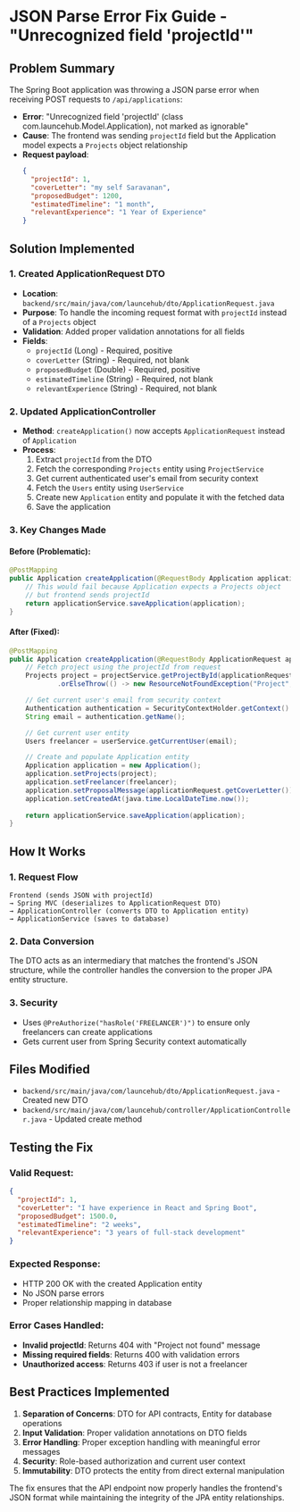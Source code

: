 # JSON Parse Error Fix Guide - "Unrecognized field 'projectId'"

## Problem Summary
The Spring Boot application was throwing a JSON parse error when receiving POST requests to `/api/applications`:
- **Error**: "Unrecognized field 'projectId' (class com.launcehub.Model.Application), not marked as ignorable"
- **Cause**: The frontend was sending `projectId` field but the Application model expects a `Projects` object relationship
- **Request payload**:
  ```json
  {
    "projectId": 1,
    "coverLetter": "my self Saravanan",
    "proposedBudget": 1200,
    "estimatedTimeline": "1 month",
    "relevantExperience": "1 Year of Experience"
  }
  ```

## Solution Implemented

### 1. Created ApplicationRequest DTO
- **Location**: `backend/src/main/java/com/launcehub/dto/ApplicationRequest.java`
- **Purpose**: To handle the incoming request format with `projectId` instead of a `Projects` object
- **Validation**: Added proper validation annotations for all fields
- **Fields**:
  - `projectId` (Long) - Required, positive
  - `coverLetter` (String) - Required, not blank
  - `proposedBudget` (Double) - Required, positive
  - `estimatedTimeline` (String) - Required, not blank
  - `relevantExperience` (String) - Required, not blank

### 2. Updated ApplicationController
- **Method**: `createApplication()` now accepts `ApplicationRequest` instead of `Application`
- **Process**:
  1. Extract `projectId` from the DTO
  2. Fetch the corresponding `Projects` entity using `ProjectService`
  3. Get current authenticated user's email from security context
  4. Fetch the `Users` entity using `UserService`
  5. Create new `Application` entity and populate it with the fetched data
  6. Save the application

### 3. Key Changes Made

#### Before (Problematic):
```java
@PostMapping
public Application createApplication(@RequestBody Application application) {
    // This would fail because Application expects a Projects object
    // but frontend sends projectId
    return applicationService.saveApplication(application);
}
```

#### After (Fixed):
```java
@PostMapping
public Application createApplication(@RequestBody ApplicationRequest applicationRequest) {
    // Fetch project using the projectId from request
    Projects project = projectService.getProjectById(applicationRequest.getProjectId())
            .orElseThrow(() -> new ResourceNotFoundException("Project", "id", applicationRequest.getProjectId()));

    // Get current user's email from security context
    Authentication authentication = SecurityContextHolder.getContext().getAuthentication();
    String email = authentication.getName();

    // Get current user entity
    Users freelancer = userService.getCurrentUser(email);

    // Create and populate Application entity
    Application application = new Application();
    application.setProjects(project);
    application.setFreelancer(freelancer);
    application.setProposalMessage(applicationRequest.getCoverLetter());
    application.setCreatedAt(java.time.LocalDateTime.now());
    
    return applicationService.saveApplication(application);
}
```

## How It Works

### 1. Request Flow
```
Frontend (sends JSON with projectId) 
→ Spring MVC (deserializes to ApplicationRequest DTO) 
→ ApplicationController (converts DTO to Application entity) 
→ ApplicationService (saves to database)
```

### 2. Data Conversion
The DTO acts as an intermediary that matches the frontend's JSON structure, while the controller handles the conversion to the proper JPA entity structure.

### 3. Security
- Uses `@PreAuthorize("hasRole('FREELANCER')")` to ensure only freelancers can create applications
- Gets current user from Spring Security context automatically

## Files Modified
- `backend/src/main/java/com/launcehub/dto/ApplicationRequest.java` - Created new DTO
- `backend/src/main/java/com/launcehub/controller/ApplicationController.java` - Updated create method

## Testing the Fix

### Valid Request:
```json
{
  "projectId": 1,
  "coverLetter": "I have experience in React and Spring Boot",
  "proposedBudget": 1500.0,
  "estimatedTimeline": "2 weeks",
  "relevantExperience": "3 years of full-stack development"
}
```

### Expected Response:
- HTTP 200 OK with the created Application entity
- No JSON parse errors
- Proper relationship mapping in database

### Error Cases Handled:
- **Invalid projectId**: Returns 404 with "Project not found" message
- **Missing required fields**: Returns 400 with validation errors
- **Unauthorized access**: Returns 403 if user is not a freelancer

## Best Practices Implemented

1. **Separation of Concerns**: DTO for API contracts, Entity for database operations
2. **Input Validation**: Proper validation annotations on DTO fields
3. **Error Handling**: Proper exception handling with meaningful error messages
4. **Security**: Role-based authorization and current user context
5. **Immutability**: DTO protects the entity from direct external manipulation

The fix ensures that the API endpoint now properly handles the frontend's JSON format while maintaining the integrity of the JPA entity relationships.
